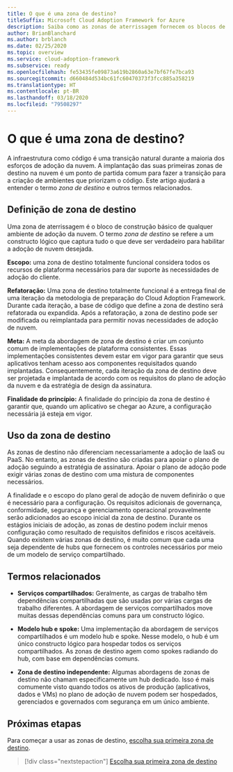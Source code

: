 ```yaml
---
title: O que é uma zona de destino?
titleSuffix: Microsoft Cloud Adoption Framework for Azure
description: Saiba como as zonas de aterrissagem fornecem os blocos de construção básicos de qualquer ambiente de adoção da nuvem.
author: BrianBlanchard
ms.author: brblanch
ms.date: 02/25/2020
ms.topic: overview
ms.service: cloud-adoption-framework
ms.subservice: ready
ms.openlocfilehash: fe53435fe09873a619b2860a63e7bf67fe7bca93
ms.sourcegitcommit: d660484d534bc61fc60470373f3fcc885a358219
ms.translationtype: HT
ms.contentlocale: pt-BR
ms.lasthandoff: 03/18/2020
ms.locfileid: "79508297"
---
```

<!-- markdownlint-disable MD026 -->

# <a name="what-is-a-landing-zone"></a>O que é uma zona de destino?

A infraestrutura como código é uma transição natural durante a maioria dos esforços de adoção da nuvem. A implantação das suas primeiras zonas de destino na nuvem é um ponto de partida comum para fazer a transição para a criação de ambientes que priorizam o código. Este artigo ajudará a entender o termo _zona de destino_ e outros termos relacionados.

## <a name="landing-zone-definition"></a>Definição de zona de destino

Uma zona de aterrissagem é o bloco de construção básico de qualquer ambiente de adoção da nuvem. O termo _zona de destino_ se refere a um constructo lógico que captura tudo o que deve ser verdadeiro para habilitar a adoção de nuvem desejada.

**Escopo:** uma zona de destino totalmente funcional considera todos os recursos de plataforma necessários para dar suporte às necessidades de adoção do cliente.

**Refatoração:** Uma zona de destino totalmente funcional é a entrega final de uma iteração da metodologia de preparação do Cloud Adoption Framework. Durante cada iteração, a base de código que define a zona de destino será refatorada ou expandida. Após a refatoração, a zona de destino pode ser modificada ou reimplantada para permitir novas necessidades de adoção de nuvem.

**Meta:** A meta da abordagem de zona de destino é criar um conjunto comum de implementações de plataforma consistentes. Essas implementações consistentes devem estar em vigor para garantir que seus aplicativos tenham acesso aos componentes requisitados quando implantadas. Consequentemente, cada iteração da zona de destino deve ser projetada e implantada de acordo com os requisitos do plano de adoção da nuvem e da estratégia de design da assinatura.

**Finalidade do princípio:** A finalidade do princípio da zona de destino é garantir que, quando um aplicativo se chegar ao Azure, a configuração necessária já esteja em vigor.

## <a name="landing-zone-usage"></a>Uso da zona de destino

As zonas de destino não diferenciam necessariamente a adoção de IaaS ou PaaS. No entanto, as zonas de destino são criadas para apoiar o plano de adoção seguindo a estratégia de assinatura. Apoiar o plano de adoção pode exigir várias zonas de destino com uma mistura de componentes necessários.

A finalidade e o escopo do plano geral de adoção de nuvem definirão o que é necessário para a configuração. Os requisitos adicionais de governança, conformidade, segurança e gerenciamento operacional provavelmente serão adicionados ao escopo inicial da zona de destino. Durante os estágios iniciais de adoção, as zonas de destino podem incluir menos configuração como resultado de requisitos definidos e riscos aceitáveis.  Quando existem várias zonas de destino, é muito comum que cada uma seja dependente de hubs que fornecem os controles necessários por meio de um modelo de serviço compartilhado.

## <a name="related-terms"></a>Termos relacionados

- **Serviços compartilhados:** Geralmente, as cargas de trabalho têm dependências compartilhadas que são usadas por várias cargas de trabalho diferentes. A abordagem de serviços compartilhados move muitas dessas dependências comuns para um constructo lógico.

- **Modelo hub e spoke:** Uma implementação da abordagem de serviços compartilhados é um modelo hub e spoke. Nesse modelo, o hub é um único constructo lógico para hospedar todos os serviços compartilhados. As zonas de destino agem como spokes radiando do hub, com base em dependências comuns.

- **Zona de destino independente:** Algumas abordagens de zonas de destino não chamam especificamente um hub dedicado. Isso é mais comumente visto quando todos os ativos de produção (aplicativos, dados e VMs) no plano de adoção de nuvem podem ser hospedados, gerenciados e governados com segurança em um único ambiente.

## <a name="next-steps"></a>Próximas etapas

Para começar a usar as zonas de destino, [escolha sua primeira zona de destino](./first-landing-zone.md).

> [!div class="nextstepaction"]
> [Escolha sua primeira zona de destino](./first-landing-zone.md)

